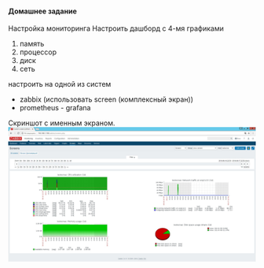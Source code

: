 
#### Домашнее задание
Настройка мониторинга
Настроить дашборд с 4-мя графиками
1) память
2) процессор
3) диск
4) сеть

настроить на одной из систем
- zabbix (использовать screen (комплексный экран))
- prometheus - grafana

Скриншот  с именным экраном.![](https://github.com/bootcd/Otus-linux-homework/blob/Monitoring_alerting/ZabbixScreen.jpg)
